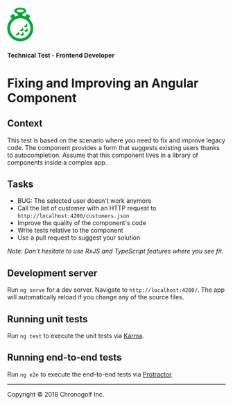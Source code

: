 ![Chronogolf][crest]

#### Technical Test - Frontend Developer

# Fixing and Improving an Angular Component

## Context

This test is based on the scenario where you need to fix and improve legacy code. The component provides a form that suggests existing users thanks to autocompletion. Assume that this component lives in a library of components inside a complex app.

## Tasks

* BUG: The selected user doesn't work anymore
* Call the list of customer with an HTTP request to `http://localhost:4200/customers.json`
* Improve the quality of the component's code
* Write tests relative to the component
* Use a pull request to suggest your solution

_Note: Don't hesitate to use RxJS and TypeScript features where you see fit._

## Development server

Run `ng serve` for a dev server. Navigate to `http://localhost:4200/`. The app will automatically reload if you change any of the source files.

## Running unit tests

Run `ng test` to execute the unit tests via [Karma](https://karma-runner.github.io).

## Running end-to-end tests

Run `ng e2e` to execute the end-to-end tests via [Protractor](http://www.protractortest.org/).

---

Copyright © 2018 Chronogolf Inc.

[crest]: https://raw.githubusercontent.com/chronogolf/brand/master/Chronogolf%20Mark/Web/Chronogolf-Mark-Small.png
